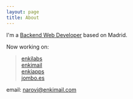 ```yaml
---
layout: page
title: About
---
```


I'm a <a href="https://www.linkedin.com/in/albertoliva/" target="_blank">Backend Web Developer</a> based on Madrid.

Now working on:

> <a href="http://enkilabs.site/" target="_blank">enkilabs</a><br>
> <a href="http://enkimail.com/" target="_blank">enkimail</a><br>
> <a href="http://enkiapps.site/" target="_blank">enkiapps</a><br>
> <a href="http://jombo.es/" target="_blank">jombo.es</a><br>

email: narovi@enkimail.com